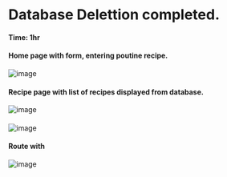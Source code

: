 # Database Delettion completed.

#### Time: 1hr 

#### Home page with form, entering poutine recipe.

![image](https://github.com/user-attachments/assets/30df7f95-36b5-4321-9bd2-ab4ad86be1c9)

#### Recipe page with list of recipes displayed from database.
![image](https://github.com/user-attachments/assets/3315995c-bac1-44b4-9825-7231b5431f87)

#### 
![image](https://github.com/user-attachments/assets/c81682be-1964-41ca-abf3-4747fe954b73)

#### Route with 
![image](https://github.com/user-attachments/assets/c1010333-c6db-4ff1-bd30-f63dab205c54)
